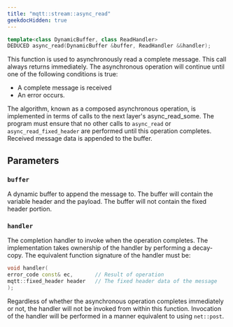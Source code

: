 ```yaml
---
title: "mqtt::stream::async_read"
geekdocHidden: true
---
```


```cpp
template<class DynamicBuffer, class ReadHandler>
DEDUCED async_read(DynamicBuffer &buffer, ReadHandler &&handler);
```

This function is used to asynchronously read a complete message.
This call always returns immediately. The asynchronous operation will
continue until one of the following conditions is true:

* A complete message is received
* An error occurs.

The algorithm, known as a composed asynchronous operation,
is implemented in terms of calls to the next layer's async_read_some.
The program must ensure that no other calls to `async_read` or
`async_read_fixed_header` are performed until this operation
completes. Received message data is appended to the buffer.

## Parameters

### `buffer`

A dynamic buffer to append the message to. The buffer will contain
the variable header and the payload. The buffer will not contain the
fixed header portion.

### `handler`

The completion handler to invoke when the operation completes.
The implementation takes ownership of the handler by performing a
decay-copy. The equivalent function signature of the handler must be:

```cpp
void handler(
error_code const& ec,       // Result of operation
mqtt::fixed_header header   // The fixed header data of the message
);
```

Regardless of whether the asynchronous operation completes immediately or not,
the handler will not be invoked from within this function.
Invocation of the handler will be performed in a manner equivalent to
using `net::post`. 
